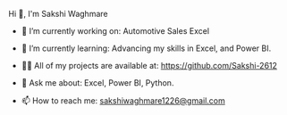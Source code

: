 Hi 👋, I'm Sakshi Waghmare



- 🔭 I’m currently working on: Automotive Sales Excel

- 🌱 I’m currently learning: Advancing my skills in Excel, and Power BI.

- 👨‍💻 All of my projects are available at: https://github.com/Sakshi-2612

- 💬 Ask me about: Excel, Power BI, Python.

- 📫 How to reach me: sakshiwaghmare1226@gmail.com

